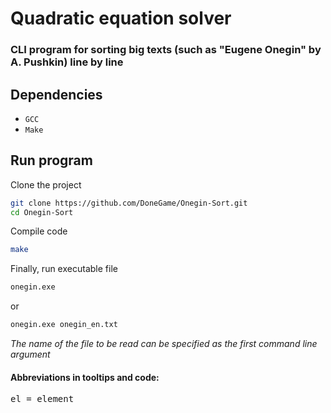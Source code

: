 # Quadratic equation solver

### CLI program for sorting big texts (such as "Eugene Onegin" by A. Pushkin) line by line

## Dependencies

- `GCC`
- `Make`

## Run program

Clone the project

```bash
git clone https://github.com/DoneGame/Onegin-Sort.git
cd Onegin-Sort
```

Compile code

```bash
make
```

Finally, run executable file

```bash
onegin.exe
```

or

```bash
onegin.exe onegin_en.txt
```

*The name of the file to be read can be specified as the first command line argument*


#### Abbreviations in tooltips and code:
<pre>
el = element
</pre>
 